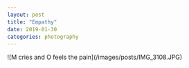 ```yaml
---
layout: post
title: "Empathy"
date: 2019-01-30
categories: photography
---
```


<span class="image fit">
  ![M cries and O feels the pain](/images/posts/IMG_3108.JPG)
</span>
